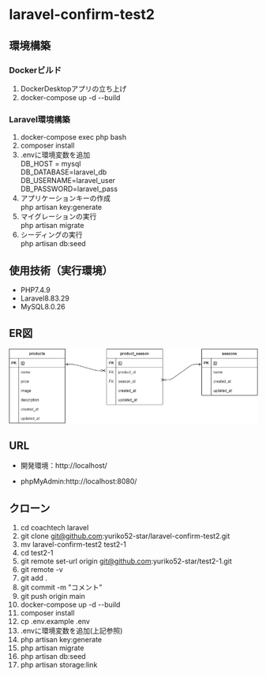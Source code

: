 # laravel-confirm-test2  

## 環境構築  
### Dockerビルド  
1. DockerDesktopアプリの立ち上げ  
2. docker-compose up -d --build  
### Laravel環境構築  
1. docker-compose exec php bash  
2. composer install  
3. .envに環境変数を追加  
    DB_HOST = mysql  
    DB_DATABASE=laravel_db  
    DB_USERNAME=laravel_user  
    DB_PASSWORD=laravel_pass  
4. アプリケーションキーの作成  
    php artisan key:generate  
5. マイグレーションの実行  
    php artisan migrate  
6. シーディングの実行  
    php artisan db:seed  

## 使用技術（実行環境）  
 - PHP7.4.9  
 - Laravel8.83.29  
 - MySQL8.0.26  
## ER図  
![ER図](./src/database/erd.png)

## URL
- 開発環境：http://localhost/  

- phpMyAdmin:http://localhost:8080/  

## クローン  
1. cd coachtech laravel  
2. git clone git@github.com:yuriko52-star/laravel-confirm-test2.git  
3. mv laravel-confirm-test2 test2-1  
4. cd test2-1  
5. git remote set-url origin git@github.com:yuriko52-star/test2-1.git  
6. git remote -v  
7. git add .  
8. git commit -m "コメント"  
9. git push origin main  
10. docker-compose up -d --build  
11. composer install  
12. cp .env.example .env  
13. .envに環境変数を追加(上記参照)  
14. php artisan key:generate  
15. php artisan migrate  
16. php artisan db:seed  
17. php artisan storage:link  



